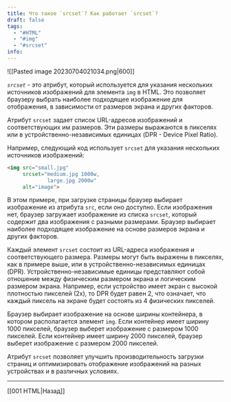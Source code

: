```yaml
---
title: Что такое `srcset`? Как работает `srcset`?
draft: false
tags:
  - "#HTML"
  - "#img"
  - "#srcset"
info:
---
```

![[Pasted image 20230704021034.png|600]]

*`srcset`* - это атрибут, который используется для указания нескольких источников изображений для элемента `img` в HTML. Это позволяет браузеру выбрать наиболее подходящее изображение для отображения, в зависимости от размеров экрана и других факторов.

Атрибут `srcset` задает список URL-адресов изображений и соответствующих им размеров. Эти размеры выражаются в пикселях или в устройственно-независимых единицах (DPR - Device Pixel Ratio).

Например, следующий код использует `srcset` для указания нескольких источников изображений:

```html
<img src="small.jpg"
     srcset="medium.jpg 1000w,
             large.jpg 2000w"
     alt="image">
```

В этом примере, при загрузке страницы браузер выбирает изображение из атрибута `src`, если оно доступно. Если изображения нет, браузер загружает изображение из списка `srcset`, который содержит два изображения с разными размерами. Браузер выбирает наиболее подходящее изображение на основе размеров экрана и других факторов.

Каждый элемент `srcset` состоит из URL-адреса изображения и соответствующего размера. Размеры могут быть выражены в пикселях, как в примере выше, или в устройственно-независимых единицах (DPR). Устройственно-независимые единицы представляют собой отношение между физическим размером экрана и логическим размером экрана. Например, если устройство имеет экран с высокой плотностью пикселей (2x), то DPR будет равен 2, что означает, что каждый пиксель на экране будет состоять из 4 физических пикселей.

Браузер выбирает изображение на основе ширины контейнера, в котором располагается элемент `img`. Если контейнер имеет ширину 1000 пикселей, браузер выберет изображение с размером 1000 пикселей. Если контейнер имеет ширину 2000 пикселей, браузер выберет изображение с размером 2000 пикселей.

Атрибут `srcset` позволяет улучшить производительность загрузки страниц и оптимизировать отображение изображений на разных устройствах и в различных условиях.

---

[[001 HTML|Назад]]